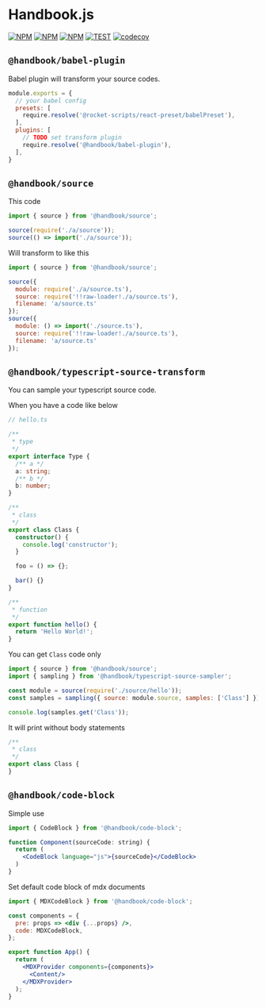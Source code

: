 # Handbook.js

[![NPM](https://img.shields.io/npm/v/@handbook/babel-plugin.svg)](https://www.npmjs.com/package/@handbook/babel-plugin)
[![NPM](https://img.shields.io/npm/v/@handbook/source.svg)](https://www.npmjs.com/package/@handbook/source)
[![NPM](https://img.shields.io/npm/v/@handbook/typescript-source-sampler.svg)](https://www.npmjs.com/package/@handbook/typescript-source-sampler)
[![TEST](https://github.com/rocket-hangar/handbook/workflows/Test/badge.svg)](https://github.com/rocket-hangar/handbook/actions?query=workflow%3ATest)
[![codecov](https://codecov.io/gh/rocket-hangar/handbook/branch/master/graph/badge.svg)](https://codecov.io/gh/rocket-hangar/handbook)

## `@handbook/babel-plugin`

Babel plugin will transform your source codes.

```js
module.exports = {
  // your babel config
  presets: [
    require.resolve('@rocket-scripts/react-preset/babelPreset'),
  ],
  plugins: [
    // TODO set transform plugin
    require.resolve('@handbook/babel-plugin'),
  ],  
}
```

## `@handbook/source`

This code

```js
import { source } from '@handbook/source';

source(require('./a/source'));
source(() => import('./a/source'));
```

Will transform to like this

```js
import { source } from '@handbook/source';

source({
  module: require('./a/source.ts'),
  source: require('!!raw-loader!./a/source.ts'),
  filename: 'a/source.ts'
});
source({
  module: () => import('./source.ts'),
  source: require('!!raw-loader!./a/source.ts'),
  filename: 'a/source.ts'
});
```

## `@handbook/typescript-source-transform`

You can sample your typescript source code.

When you have a code like below

```ts
// hello.ts

/**
 * type
 */
export interface Type {
  /** a */
  a: string;
  /** b */
  b: number;
}

/**
 * class
 */
export class Class {
  constructor() {
    console.log('constructor');
  }

  foo = () => {};

  bar() {}
}

/**
 * function
 */
export function hello() {
  return 'Hello World!';
}
```

You can get `Class` code only

```js
import { source } from '@handbook/source';
import { sampling } from '@handbook/typescript-source-sampler';

const module = source(require('./source/hello'));
const samples = sampling({ source: module.source, samples: ['Class'] });

console.log(samples.get('Class'));
```

It will print without body statements

```ts
/**
 * class
 */
export class Class {
}
```

## `@handbook/code-block`

Simple use

```jsx
import { CodeBlock } from '@handbook/code-block';

function Component(sourceCode: string) {
  return (
    <CodeBlock language="js">{sourceCode}</CodeBlock>
  )
}
```

Set default code block of mdx documents

```jsx
import { MDXCodeBlock } from '@handbook/code-block';

const components = {
  pre: props => <div {...props} />,
  code: MDXCodeBlock,
};

export function App() {
  return (
    <MDXProvider components={components}>
      <Content/>
    </MDXProvider>
  );
}
```